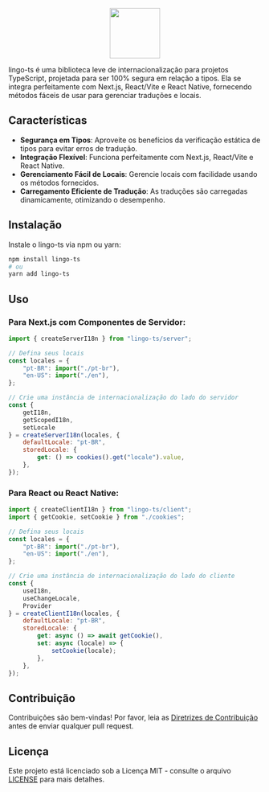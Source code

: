<p align="center">
  <picture>
    <source media="(prefers-color-scheme: dark)" srcset="https://ik.imagekit.io/91phxemhf/logo-white.svg?updatedAt=1709408488312" />
    <source media="(prefers-color-scheme: light)" srcset="https://ik.imagekit.io/91phxemhf/logo-black.svg?updatedAt=1709408488564" />
    <img alt="" height="100px" src="https://ik.imagekit.io/91phxemhf/logo-white.svg?updatedAt=1709408488312" />
  </picture>
</p>


lingo-ts é uma biblioteca leve de internacionalização para projetos TypeScript, projetada para ser 100% segura em relação a tipos. Ela se integra perfeitamente com Next.js, React/Vite e React Native, fornecendo métodos fáceis de usar para gerenciar traduções e locais.


## Características

- **Segurança em Tipos**: Aproveite os benefícios da verificação estática de tipos para evitar erros de tradução.
- **Integração Flexível**: Funciona perfeitamente com Next.js, React/Vite e React Native.
- **Gerenciamento Fácil de Locais**: Gerencie locais com facilidade usando os métodos fornecidos.
- **Carregamento Eficiente de Tradução**: As traduções são carregadas dinamicamente, otimizando o desempenho.

## Instalação

Instale o lingo-ts via npm ou yarn:

```bash
npm install lingo-ts
# ou
yarn add lingo-ts
```

## Uso

### Para Next.js com Componentes de Servidor:

```jsx
import { createServerI18n } from "lingo-ts/server";

// Defina seus locais
const locales = {
    "pt-BR": import("./pt-br"),
    "en-US": import("./en"),
};

// Crie uma instância de internacionalização do lado do servidor
const {
    getI18n,
    getScopedI18n,
    setLocale
} = createServerI18n(locales, {
    defaultLocale: "pt-BR",
    storedLocale: {
        get: () => cookies().get("locale").value,
    },
});

```

### Para React ou React Native:

```jsx
import { createClientI18n } from "lingo-ts/client";
import { getCookie, setCookie } from "./cookies";

// Defina seus locais
const locales = {
    "pt-BR": import("./pt-br"),
    "en-US": import("./en"),
};

// Crie uma instância de internacionalização do lado do cliente
const {
    useI18n,
    useChangeLocale,
    Provider
} = createClientI18n(locales, {
    defaultLocale: "pt-BR",
    storedLocale: {
        get: async () => await getCookie(),
        set: async (locale) => {
            setCookie(locale);
        },
    },
});
```

## Contribuição

Contribuições são bem-vindas! Por favor, leia as [Diretrizes de Contribuição](CONTRIBUTING.md) antes de enviar qualquer pull request.

## Licença

Este projeto está licenciado sob a Licença MIT - consulte o arquivo [LICENSE](LICENSE) para mais detalhes.
